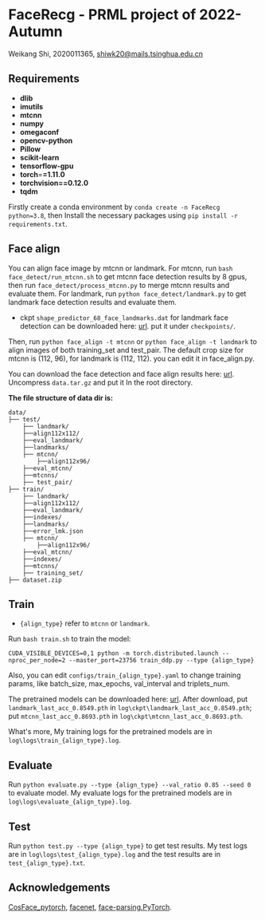 # FaceRecg - PRML project of 2022-Autumn

Weikang Shi, 2020011365, [shiwk20@mails.tsinghua.edu.cn](mailto:shiwk20@mails.tsinghua.edu.cn)

## Requirements

* **dlib**
* **imutils**
* **mtcnn**
* **numpy**
* **omegaconf**
* **opencv-python**
* **Pillow**
* **scikit-learn**
* **tensorflow-gpu**
* **torch**=**=1.11.0**
* **torchvision==0.12.0**
* **tqdm**

Firstly create a conda environment by `conda create -n FaceRecg python=3.8`, then Install the necessary packages using `pip install -r requirements.txt`.

## Face align

You can align face image by mtcnn or landmark. For mtcnn, run `bash face_detect/run_mtcnn.sh` to get mtcnn face detection results by 8 gpus, then run `face_detect/process_mtcnn.py` to merge mtcnn results and evaluate them. For landmark, run `python face_detect/landmark.py` to get landmark face detection results and evaluate them.

* ckpt `shape_predictor_68_face_landmarks.dat` for landmark face detection can be downloaded  here: [url](download%20https://cloud.tsinghua.edu.cn/d/90f476668cb0498f9882/). put it under `checkpoints/`.

Then, run `python face_align -t mtcnn` or `python face_align -t landmark` to align images of both training_set and test_pair. The default crop size for mtcnn is (112, 96), for landmark is (112, 112). you can edit it in face_align.py.

You can download the face detection and face align results here: [url](download%20https://cloud.tsinghua.edu.cn/d/90f476668cb0498f9882/). Uncompress `data.tar.gz` and put it In the root directory.

**The file structure of data dir is:**

```
data/
├── test/
    ├── landmark/
    ├──align112x112/
    ├──eval_landmark/
    ├──landmarks/
    ├── mtcnn/
        ├──align112x96/
    ├──eval_mtcnn/
    ├──mtcnns/
    ├── test_pair/
├── train/
    ├── landmark/
    ├──align112x112/
    ├──eval_landmark/
    ├──indexes/
    ├──landmarks/
    ├──error_lmk.json
    ├── mtcnn/
        ├──align112x96/
    ├──eval_mtcnn/
    ├──indexes/
    ├──mtcnns/
    ├── training_set/
├── dataset.zip
```

## Train

* `{align_type}` refer to `mtcnn` or `landmark`.

Run `bash train.sh` to train the model:

```
CUDA_VISIBLE_DEVICES=0,1 python -m torch.distributed.launch --nproc_per_node=2 --master_port=23756 train_ddp.py --type {align_type}
```

Also, you can edit `configs/train_{align_type}.yaml` to change training params, like batch_size, max_epochs, val_interval and triplets_num.

The pretrained models can be downloaded here: [url](download%20https://cloud.tsinghua.edu.cn/d/90f476668cb0498f9882/). After download, put `landmark_last_acc_0.8549.pth` in `log\ckpt\landmark_last_acc_0.8549.pth`; put `mtcnn_last_acc_0.8693.pth` in `log\ckpt\mtcnn_last_acc_0.8693.pth`.

What's more, My training logs for the pretrained models are in `log\logs\train_{align_type}.log`.

## Evaluate

Run `python evaluate.py --type {align_type} --val_ratio 0.85 --seed 0` to evaluate model. My evaluate logs for the pretrained models are in `log\logs\evaluate_{align_type}.log`.

## Test

Run `python test.py --type {align_type}` to get test results. My test logs are in `log\logs\test_{align_type}.log` and the test results are in `test_{align_type}.txt`.

## Acknowledgements

[CosFace_pytorch](https://github.com/MuggleWang/CosFace_pytorch), [facenet](https://github.com/tbmoon/facenet), [face-parsing.PyTorch](https://github.com/zllrunning/face-parsing.PyTorch).
